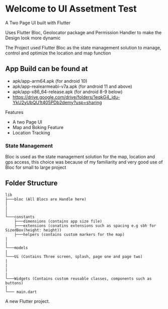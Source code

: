 # Welcome to UI Assetment Test

<p>A Two Page UI built with Flutter </p>

Uses Flutter Bloc, Geolocator package and Permission Handler to make the Design look more dynamic

The Project used Flutter Bloc as the state management solution to manage, control and optimize the location and map function

## App Build can be found at
- apk/app-arm64.apk (for android 10)
- apk/app-realearmeabi-v7a.apk (for android 11 and above)
- apk/app-x86_64-release.apk (for android 8-9 below)
- https://drive.google.com/drive/folders/1eqkG4_jdu-YkU2yUbQU1t405PDb2demy?usp=sharing


Features
- A two Page UI
- Map and Boking Feature
- Location Tracking

### State Management

Bloc is used as the state management solution for the map, location and gps access, this choice was because of my familiarity and very good use of Bloc for small to large project

## Folder Structure

```
lib
├───bloc (All Blocs are Handle here)
│   
|
│ 
└───constants
    ├───dimensions (contains app size file)
    ├───extensions (conatins extensions such as spacing e.g sbh for SizedBox(height: height))
    ├───helpers (contains custom markers for the map)
|
|
└───models
│         
└───Ui (Contains Three screen, splash, page one and page two)
|    
|
|
|
└───Widgets (Contains custom reusable classes, components such as buttons)
|
└─── main.dart

```


A new Flutter project.

